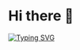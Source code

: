 # Hi there 👋

[![Typing SVG](https://readme-typing-svg.herokuapp.com?font=Courier+New&color=00BFFF&center=false&vCenter=true&width=600&lines=$+neofetch;Name:+Islam+Sayed;College:+Modern+Academy+—+Computer+Engineering;Languages:+Java,+Dart,+C++;Position:+Software+Engineer)](https://git.io/typing-svg)
